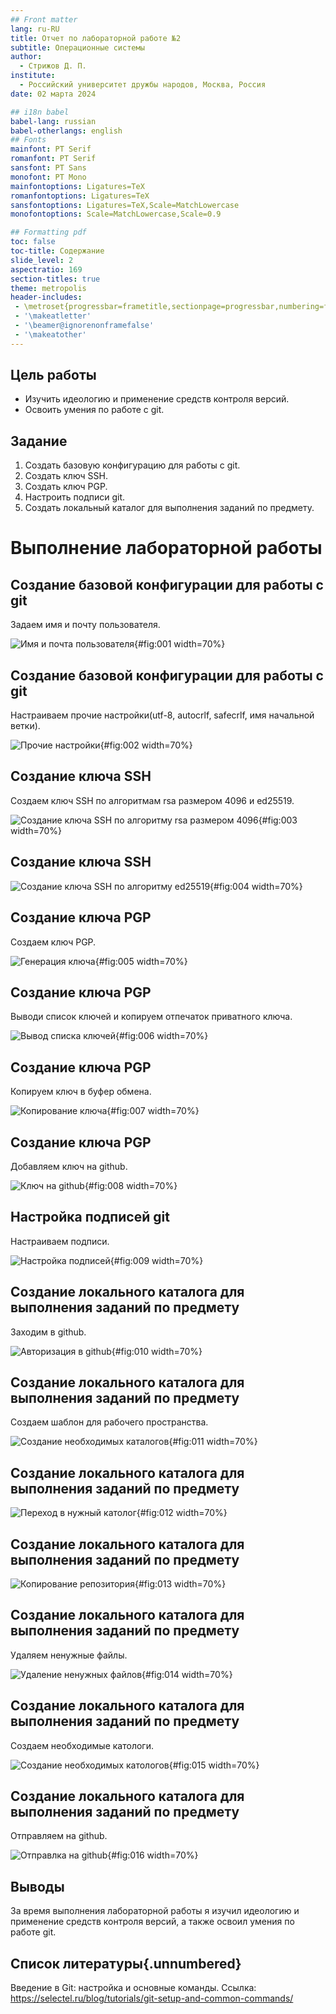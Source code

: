 ```yaml
---
## Front matter
lang: ru-RU
title: Отчет по лабораторной работе №2
subtitle: Операционные системы
author:
  - Стрижов Д. П.
institute:
  - Российский университет дружбы народов, Москва, Россия 
date: 02 марта 2024

## i18n babel
babel-lang: russian
babel-otherlangs: english
## Fonts
mainfont: PT Serif
romanfont: PT Serif
sansfont: PT Sans
monofont: PT Mono
mainfontoptions: Ligatures=TeX
romanfontoptions: Ligatures=TeX
sansfontoptions: Ligatures=TeX,Scale=MatchLowercase
monofontoptions: Scale=MatchLowercase,Scale=0.9

## Formatting pdf
toc: false
toc-title: Содержание
slide_level: 2
aspectratio: 169
section-titles: true
theme: metropolis
header-includes:
 - \metroset{progressbar=frametitle,sectionpage=progressbar,numbering=fraction}
 - '\makeatletter'
 - '\beamer@ignorenonframefalse'
 - '\makeatother'
---
```


## Цель работы

* Изучить идеологию и применение средств контроля версий.
* Освоить умения по работе с git.


## Задание


1. Создать базовую конфигурацию для работы с git.
2. Создать ключ SSH.
3. Создать ключ PGP.
4. Настроить подписи git.
5. Создать локальный каталог для выполнения заданий по предмету.

# Выполнение лабораторной работы

## Создание базовой конфигурации для работы с git

Задаем имя и почту пользователя.

![Имя и почта пользователя](image/2.png){#fig:001 width=70%}

## Создание базовой конфигурации для работы с git

Настраиваем прочие настройки(utf-8, autocrlf, safecrlf, имя начальной ветки).

![Прочие настройки](image/3.png){#fig:002 width=70%}

## Создание ключа SSH

Создаем ключ SSH по алгоритмам rsa размером 4096 и ed25519.

![Создание ключа SSH по алгоритму rsa размером 4096](image/4.png){#fig:003 width=70%}

## Создание ключа SSH

![Создание ключа SSH по алгоритму ed25519](image/5.png){#fig:004 width=70%}

## Создание ключа PGP

Создаем ключ PGP.

![Генерация ключа](image/6.png){#fig:005 width=70%}

## Создание ключа PGP

Выводи список ключей и копируем отпечаток приватного ключа.

![Вывод списка ключей](image/7.png){#fig:006 width=70%}

## Создание ключа PGP

Копируем ключ в буфер обмена.

![Копирование ключа](image/8.png){#fig:007 width=70%}

## Создание ключа PGP

Добавляем ключ на github.

![Ключ на github](image/9.png){#fig:008 width=70%}

## Настройка подписей git
Настраиваем подписи.

![Настройка подписей](image/10.png){#fig:009 width=70%}

## Создание локального каталога для выполнения заданий по предмету

Заходим в github.

![Авторизация в github](image/11.png){#fig:010 width=70%}

## Создание локального каталога для выполнения заданий по предмету

Создаем шаблон для рабочего пространства.

![Создание необходимых каталогов](image/12.png){#fig:011 width=70%}

## Создание локального каталога для выполнения заданий по предмету

![Переход в нужный католог](image/13.png){#fig:012 width=70%}

## Создание локального каталога для выполнения заданий по предмету

![Копирование репозитория](image/14.png){#fig:013 width=70%}

## Создание локального каталога для выполнения заданий по предмету

Удаляем ненужные файлы.

![Удаление ненужных файлов](image/16.png){#fig:014 width=70%}

## Создание локального каталога для выполнения заданий по предмету

Создаем необходимые катологи.

![Создание необходимых катологов](image/17.png){#fig:015 width=70%}

## Создание локального каталога для выполнения заданий по предмету

Отправляем на github.

![Отправлка на github](image/18.png){#fig:016 width=70%}

## Выводы

За время выполнения лабораторной работы я изучил идеологию и применение средств контроля версий, а также освоил умения по работе git.

## Список литературы{.unnumbered}

Введение в Git: настройка и основные команды. Ссылка: https://selectel.ru/blog/tutorials/git-setup-and-common-commands/
